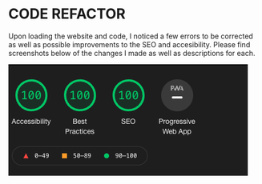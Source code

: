 # CODE REFACTOR

Upon loading the website and code, I noticed a few errors to be corrected as well as possible improvements to the SEO and accesibility. Please find screenshots below of the changes I made as well as descriptions for each. 

![Lighthouse-score](https://github.com/mloercher/seo/blob/main/images/lighthouse%20score.png)

